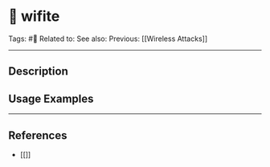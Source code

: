# 💢 wifite
Tags: #💢
Related to: 
See also: 
Previous: [[Wireless Attacks]]

---
## Description


## Usage Examples


---
## References
- [[]]